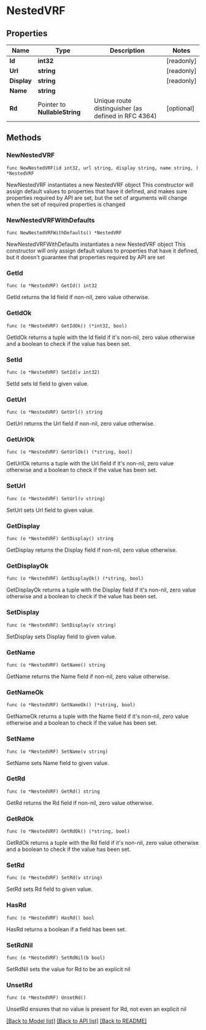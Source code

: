 # NestedVRF

## Properties

Name | Type | Description | Notes
------------ | ------------- | ------------- | -------------
**Id** | **int32** |  | [readonly] 
**Url** | **string** |  | [readonly] 
**Display** | **string** |  | [readonly] 
**Name** | **string** |  | 
**Rd** | Pointer to **NullableString** | Unique route distinguisher (as defined in RFC 4364) | [optional] 

## Methods

### NewNestedVRF

`func NewNestedVRF(id int32, url string, display string, name string, ) *NestedVRF`

NewNestedVRF instantiates a new NestedVRF object
This constructor will assign default values to properties that have it defined,
and makes sure properties required by API are set, but the set of arguments
will change when the set of required properties is changed

### NewNestedVRFWithDefaults

`func NewNestedVRFWithDefaults() *NestedVRF`

NewNestedVRFWithDefaults instantiates a new NestedVRF object
This constructor will only assign default values to properties that have it defined,
but it doesn't guarantee that properties required by API are set

### GetId

`func (o *NestedVRF) GetId() int32`

GetId returns the Id field if non-nil, zero value otherwise.

### GetIdOk

`func (o *NestedVRF) GetIdOk() (*int32, bool)`

GetIdOk returns a tuple with the Id field if it's non-nil, zero value otherwise
and a boolean to check if the value has been set.

### SetId

`func (o *NestedVRF) SetId(v int32)`

SetId sets Id field to given value.


### GetUrl

`func (o *NestedVRF) GetUrl() string`

GetUrl returns the Url field if non-nil, zero value otherwise.

### GetUrlOk

`func (o *NestedVRF) GetUrlOk() (*string, bool)`

GetUrlOk returns a tuple with the Url field if it's non-nil, zero value otherwise
and a boolean to check if the value has been set.

### SetUrl

`func (o *NestedVRF) SetUrl(v string)`

SetUrl sets Url field to given value.


### GetDisplay

`func (o *NestedVRF) GetDisplay() string`

GetDisplay returns the Display field if non-nil, zero value otherwise.

### GetDisplayOk

`func (o *NestedVRF) GetDisplayOk() (*string, bool)`

GetDisplayOk returns a tuple with the Display field if it's non-nil, zero value otherwise
and a boolean to check if the value has been set.

### SetDisplay

`func (o *NestedVRF) SetDisplay(v string)`

SetDisplay sets Display field to given value.


### GetName

`func (o *NestedVRF) GetName() string`

GetName returns the Name field if non-nil, zero value otherwise.

### GetNameOk

`func (o *NestedVRF) GetNameOk() (*string, bool)`

GetNameOk returns a tuple with the Name field if it's non-nil, zero value otherwise
and a boolean to check if the value has been set.

### SetName

`func (o *NestedVRF) SetName(v string)`

SetName sets Name field to given value.


### GetRd

`func (o *NestedVRF) GetRd() string`

GetRd returns the Rd field if non-nil, zero value otherwise.

### GetRdOk

`func (o *NestedVRF) GetRdOk() (*string, bool)`

GetRdOk returns a tuple with the Rd field if it's non-nil, zero value otherwise
and a boolean to check if the value has been set.

### SetRd

`func (o *NestedVRF) SetRd(v string)`

SetRd sets Rd field to given value.

### HasRd

`func (o *NestedVRF) HasRd() bool`

HasRd returns a boolean if a field has been set.

### SetRdNil

`func (o *NestedVRF) SetRdNil(b bool)`

 SetRdNil sets the value for Rd to be an explicit nil

### UnsetRd
`func (o *NestedVRF) UnsetRd()`

UnsetRd ensures that no value is present for Rd, not even an explicit nil

[[Back to Model list]](../README.md#documentation-for-models) [[Back to API list]](../README.md#documentation-for-api-endpoints) [[Back to README]](../README.md)



